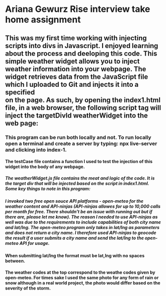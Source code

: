 # Ariana Gewurz Rise interview take home assignment 

## This was my first time working with injecting scripts into divs in Javascript. I enjoyed learning about the process and deeloping this code. This simple weather widget allows you to inject weather information into your webpage. The widget retrieves data from the  JavaScript file which I uploaded to Git and injects it into a specified <div> on the page. As such, by opening the index1.html file, in a web browser, the following script tag will inject the targetDivId weatherWidget into the web page: <!-- <script src= "https://arg224.github.io/Rise/weatherWidget.js" targetDivId="weatherWidget" ></script> --> 

### This program can be run both locally and not. To run locally open a terminal and create a server by typing: npx live-server and clicking into index-1. 

#### The testCase file contains a function I used to test the injection of this widget into the body of any webpage. 

##### The weatherWidget.js file contains the meat and logic of the code. It is the target div that will be injected based on the script in index1.html. Some key things to note in this program: 

##### I invoked two free open souce API platforms - open-meteo for the weather content and API-ninjas (API-ninjas allowes for up to 10,000 calls per month for free. There shouldn't be an issue with running out but if there are, please let me know). The reason I needed to use API-ninjas as well was due to the requirements to include capabilities of both city name and lat/lng. The open-meteo program only takes in lat/lng as parameters and does not return a city name. I therefore used API-ninjas to geocode the result if a user submits a city name and send the lat/lng to the open-meteo API for usage. 

#### When submitting lat/lng the format must be lat,lng with no spaces between.

#### The weather codes at the top correspond to the weathe codes given by open-meteo. For times sake I used the same photo for any form of rain or snow although in a real world project, the photo would differ based on the severity of the storm. 
